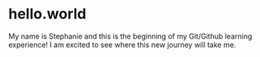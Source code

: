 # hello.world
My name is Stephanie and this is the beginning of my Git/Github learning experience! I am excited to see where this new journey will take me. 
